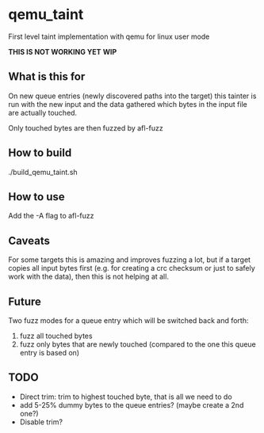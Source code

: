 # qemu_taint

First level taint implementation with qemu for linux user mode

**THIS IS NOT WORKING YET** **WIP**

## What is this for

On new queue entries (newly discovered paths into the target) this tainter
is run with the new input and the data gathered which bytes in the input
file are actually touched.

Only touched bytes are then fuzzed by afl-fuzz

## How to build

./build_qemu_taint.sh

## How to use

Add the -A flag to afl-fuzz

## Caveats

For some targets this is amazing and improves fuzzing a lot, but if a target
copies all input bytes first (e.g. for creating a crc checksum or just to
safely work with the data), then this is not helping at all.

## Future

Two fuzz modes for a queue entry which will be switched back and forth:

  1. fuzz all touched bytes
  2. fuzz only bytes that are newly touched (compared to the one this queue
     entry is based on)

## TODO

  * Direct trim: trim to highest touched byte, that is all we need to do
  * add 5-25% dummy bytes to the queue entries? (maybe create a 2nd one?)
  * Disable trim?

